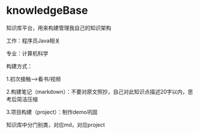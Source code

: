 # knowledgeBase

知识库平台，用来构建管理我自己的知识架构

工作：程序员Java相关

专业：计算机科学

构建方式：

1.初次接触-->看书/视频

2.构建笔记（markdown）：不要对原文照抄，自己对此知识点描述20字以内，思考后简洁压缩

3.项目构建（project）：制作demo巩固



知识库中分门别类，对应md，对应project